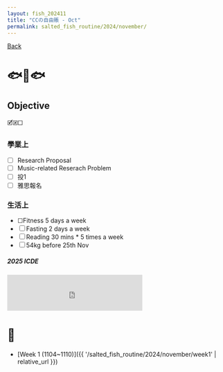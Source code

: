 ```yaml
---
layout: fish_202411
title: "CCの自由賬 - Oct"
permalink: salted_fish_routine/2024/november/
---
```


<a href="{{ '/salted_fish_routine/2024/' | relative_url }}">Back</a>

# 🐟🐠🐟

## Objective
🗹🗵☐

### 學業上
* ☐ Research Proposal
* ☐ Music-related Reserach Problem
* ☐ 投1
* ☐ 雅思報名



### 生活上
* ☐Fitness 5 days a week
* ☐ Fasting 2 days a week
* ☐ Reading 30 mins * 5 times a week
* ☐ 54kg before 25th Nov





##### 2025 ICDE

<iframe src="https://free.timeanddate.com/countdown/i750r7bm/n594/cf12/cm0/cu4/ct0/cs0/ca0/co0/cr0/ss0/cac909/cpc909/pcfff/tcfff/fs200/szw448/szh189/iso2024-11-26T00:00:00/bo2" allowTransparency="true" frameborder="0" width="312" height="83"></iframe>


# 🎏
- [Week 1 (1104~1110)]({{ '/salted_fish_routine/2024/november/week1' | relative_url }})

